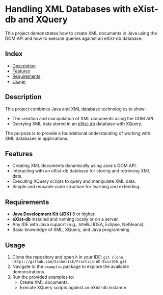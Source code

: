 # Handling XML Databases with eXist-db and XQuery
This project demonstrates how to create XML documents in Java using the DOM API and how to execute queries against an eXist-db database.

## Index
- [Description](#description)
- [Features](#features)
- [Requirements](#requirements)
- [Usage](#usage)

## Description
This project combines Java and XML database technologies to show:
- The creation and manipulation of XML documents using the DOM API.
- Querying XML data stored in an [eXist-db](https://exist-db.org/) database with XQuery.

The purpose is to provide a foundational understanding of working with XML databases in applications.

## Features
- Creating XML documents dynamically using Java's DOM API.
- Interacting with an eXist-db database for storing and retrieving XML data.
- Executing XQuery scripts to query and manipulate XML data.
- Simple and reusable code structure for learning and extending.

## Requirements
- **Java Development Kit (JDK)** 8 or higher.
- **eXist-db** installed and running locally or on a server.
- Any IDE with Java support (e.g., IntelliJ IDEA, Eclipse, NetBeans).
- Basic knowledge of XML, XQuery, and Java programming.

## Usage
1. Clone the repository and open it in your IDE: ```git clone https://github.com/Sinbelisk/Practica-AD-ExistDB.git```
2. Navigate to the ```examples``` package to explore the available demonstrations.
3. Run the provided examples to:
   - Create XML documents.
   - Execute XQuery scripts against an eXist-db instance.
